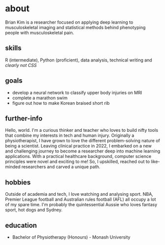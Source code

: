 # about
Brian Kim is a researcher focused on applying deep learning to musculoskeletal imaging and statistical methods behind phenotyping people with musculoskeletal pain.

## skills
R (intermediate), Python (proficient), data analysis, technical writing and <i>clearly not CSS</i>

## goals
* develop a neural network to classify upper body injuries on MRI
* complete a marathon swim
* figure out how to make Korean braised short rib

## further-info
Hello, world. I'm a curious thinker and teacher who loves to build nifty tools that combine my interests in tech and human injury. Originally a physiotherapist, I have grown to love the different problem-solving nature of being a scientist. Leaving clinical practice in 2022, I embarked on a new and challenging journey to become a researcher deep into machine learning applications. With a practical healthcare background, computer science principles were novel and exciting to me! So, I upskilled, reached out to like-minded researchers and carved a unique path.

## hobbies
Outside of academia and tech, I love watching and analysing sport. NBA, Premier League football and Australian rules football (AFL) all occupy a lot of my spare time. I'm probably the quintessential Aussie who loves fantasy sport, hot dogs and Sydney.

## education
* Bachelor of Physiotherapy (Honours) - Monash University
